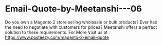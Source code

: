 # Email-Quote-by-Meetanshi---06
Do you own a Magento 2 store selling wholesale or bulk products? Ever had the need to negotiate with customers for prices? Meetanshi offers a perfect solution to these requirements.  For More Visit us at : https://www.posteezy.com/magento-2-email-quote
